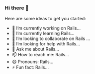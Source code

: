 ### Hi there 👋
Here are some ideas to get you started:

- 🔭 I’m currently working on Rails...
- 🌱 I’m currently learning Rails...
- 👯 I’m looking to collaborate on Rails ...
- 🤔 I’m looking for help with Rails...
- 💬 Ask me about Rails...
- 📫 How to reach me: Rails...
- 😄 Pronouns: Rails...
- ⚡ Fun fact: Rails...
